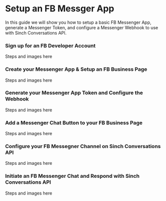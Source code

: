 
# Setup an FB Messger App
In this guide we will show you how to setup a basic FB Messenger App, generate a Messenger Token, and configure a Messenger Webhook to use with Sinch Conversations API.

### Sign up for an FB Developer Account
Steps and images here

### Create your Messenger App & Setup an FB Business Page
Steps and images here

### Generate your Messenger App Token and Configure the Webhook
Steps and images here

### Add a Messenger Chat Button to your FB Business Page
Steps and images here

### Configure your FB Messegner Channel on Sinch Conversations API
Steps and images here

### Initiate an FB Messenger Chat and Respond with Sinch Conversations API
Steps and images here

